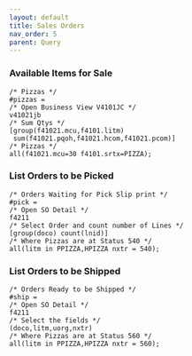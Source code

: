 ```yaml
---
layout: default
title: Sales Orders
nav_order: 5
parent: Query
---
```


<link href="../assets/prism-dark.min.css" rel="stylesheet" />
<link href="../assets/style.css" rel="stylesheet">
<script src="../assets/prism-core.min.js"></script>
<script src="../assets/prism-cql.js"></script>

### Available Items for Sale

<div class="codeblock">
<pre><code class="language-cql">/* Pizzas */
#pizzas =
/* Open Business View V4101JC */
v41021jb
/* Sum Qtys */
[group(f41021.mcu,f4101.litm)
 sum(f41021.pqoh,f41021.hcom,f41021.pcom)]
/* Pizzas */
all(f41021.mcu=30 f4101.srtx=PIZZA);
</code></pre>
</div>

### List Orders to be Picked

<div class="codeblock">
<pre><code class="language-cql">/* Orders Waiting for Pick Slip print */
#pick =
/* Open SO Detail */
f4211
/* Select Order and count number of Lines */
[group(doco) count(lnid)]
/* Where Pizzas are at Status 540 */
all(litm in PPIZZA,HPIZZA nxtr = 540);
</code></pre>
</div>

### List Orders to be Shipped

<div class="codeblock">
<pre><code class="language-cql">/* Orders Ready to be Shipped */
#ship =
/* Open SO Detail */
f4211
/* Select the fields */
(doco,litm,uorg,nxtr)
/* Where Pizzas are at Status 560 */
all(litm in PPIZZA,HPIZZA nxtr = 560);
</code></pre>
</div>
